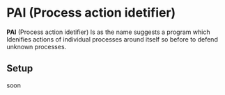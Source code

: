 # PAI (Process action idetifier) 
**PAI** (Process action idetifier) Is as the name suggests a program which Idenifies actions of individual processes around itself so before to defend unknown processes.


## Setup
soon
